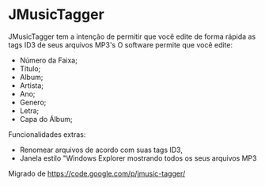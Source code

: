 JMusicTagger
============

JMusicTagger tem a intenção de permitir que você edite de forma rápida as tags ID3 de seus arquivos MP3's
O software permite que você edite:

  * Número da Faixa;
  * Título;
  * Album;
  * Artista;
  * Ano;
  * Genero;
  * Letra;
  * Capa do Álbum;

Funcionalidades extras:
  * Renomear arquivos de acordo com suas tags ID3,
  * Janela estilo "Windows Explorer mostrando todos os seus arquivos MP3


Migrado de https://code.google.com/p/jmusic-tagger/
